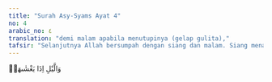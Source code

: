 ```yaml
---
title: "Surah Asy-Syams Ayat 4"
no: 4
arabic_no: ٤
translation: "demi malam apabila menutupinya (gelap gulita),"
tafsir: "Selanjutnya Allah bersumpah dengan siang dan malam. Siang menampakkan matahari, sedangkan malam menyembunyikan matahari. Dengan ini, Allah memberikan isyarat tentang sistem perputaran bulan dan bumi terhadap matahari sebagai penanda waktu bagi manusia. Perputaran bumi terhadap matahari menimbulkan sistem penanda waktu syamsiah sedang perputaran bulan terhadap bumi menimbulkan penanda waktu qomariyah. Pergerakan ketiga benda langit ini yang begitu terstruktur tersebut menunjukkan betapa kuasa Allah."
---
```

وَالَّيْلِ اِذَا يَغْشٰىهَاۖ